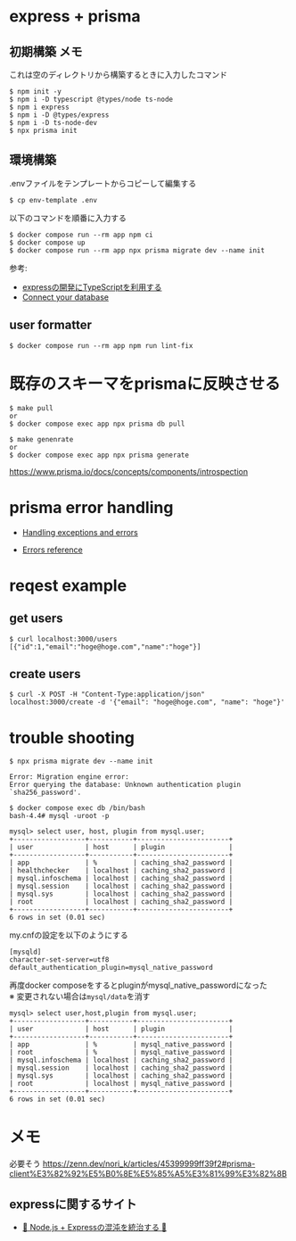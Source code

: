 # express + prisma

## 初期構築 メモ
これは空のディレクトリから構築するときに入力したコマンド
```
$ npm init -y
$ npm i -D typescript @types/node ts-node
$ npm i express
$ npm i -D @types/express
$ npm i -D ts-node-dev 
$ npx prisma init
```

## 環境構築

.envファイルをテンプレートからコピーして編集する
```
$ cp env-template .env
```

以下のコマンドを順番に入力する
```
$ docker compose run --rm app npm ci
$ docker compose up 
$ docker compose run --rm app npx prisma migrate dev --name init
```

参考:
- [expressの開発にTypeScriptを利用する](https://qiita.com/zaburo/items/69726cc42ef774990279)
- [Connect your database](https://www.prisma.io/docs/getting-started/setup-prisma/start-from-scratch/relational-databases/connect-your-database-typescript-mysql)

## user formatter

```
$ docker compose run --rm app npm run lint-fix
```

# 既存のスキーマをprismaに反映させる
```
$ make pull 
or 
$ docker compose exec app npx prisma db pull 

$ make genenrate
or
$ docker compose exec app npx prisma generate
```
https://www.prisma.io/docs/concepts/components/introspection

# prisma error handling
- [Handling exceptions and errors](https://www.prisma.io/docs/concepts/components/prisma-client/handling-exceptions-and-errors)

- [Errors reference](https://www.prisma.io/docs/reference/api-reference/error-reference)


# reqest example

## get users
```
$ curl localhost:3000/users
[{"id":1,"email":"hoge@hoge.com","name":"hoge"}]
```

## create users
```
$ curl -X POST -H "Content-Type:application/json" localhost:3000/create -d '{"email": "hoge@hoge.com", "name": "hoge"}'
```

# trouble shooting

```
$ npx prisma migrate dev --name init

Error: Migration engine error:
Error querying the database: Unknown authentication plugin `sha256_password'.

$ docker compose exec db /bin/bash  
bash-4.4# mysql -uroot -p

mysql> select user, host, plugin from mysql.user;
+------------------+-----------+-----------------------+
| user             | host      | plugin                |
+------------------+-----------+-----------------------+
| app              | %         | caching_sha2_password |
| healthchecker    | localhost | caching_sha2_password |
| mysql.infoschema | localhost | caching_sha2_password |
| mysql.session    | localhost | caching_sha2_password |
| mysql.sys        | localhost | caching_sha2_password |
| root             | localhost | caching_sha2_password |
+------------------+-----------+-----------------------+
6 rows in set (0.01 sec)
```

my.cnfの設定を以下のようにする
```
[mysqld]
character-set-server=utf8
default_authentication_plugin=mysql_native_password
```

再度docker composeをするとpluginがmysql_native_passwordになった  
※ 変更されない場合は`mysql/data`を消す
```
mysql> select user,host,plugin from mysql.user;
+------------------+-----------+-----------------------+
| user             | host      | plugin                |
+------------------+-----------+-----------------------+
| app              | %         | mysql_native_password |
| root             | %         | mysql_native_password |
| mysql.infoschema | localhost | caching_sha2_password |
| mysql.session    | localhost | caching_sha2_password |
| mysql.sys        | localhost | caching_sha2_password |
| root             | localhost | mysql_native_password |
+------------------+-----------+-----------------------+
6 rows in set (0.01 sec)
```

# メモ
必要そう
https://zenn.dev/nori_k/articles/45399999ff39f2#prisma-client%E3%82%92%E5%B0%8E%E5%85%A5%E3%81%99%E3%82%8B


## expressに関するサイト

- [🤺 Node.js + Expressの混沌を統治する 🤺](https://inside.estie.co.jp/entry/2020/09/17/090000)